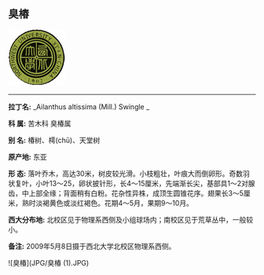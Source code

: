 ## 臭椿

![西北大学校园网络植物志](JPG/nwu.gif)

---

**拉丁名:**  _Ailanthus altissima (Mill.) Swingle _

**科 属:** 苦木科 臭椿属

**别 名:** 椿树、樗(chū)、天堂树

**原产地:** 东亚

**形  态:** 落叶乔木，高达30米，树皮较光滑。小枝粗壮，叶痕大而倒卵形。奇数羽状复叶，小叶13～25，卵状披针形，长4～15厘米，先端渐长尖，基部具1～2对腺齿，中上部全缘；背面稍有白粉。花杂性异株，成顶生圆锥花序。翅果长3～5厘米，熟时淡褐黄色或淡红褐色。花期4～5月，果期9～10月。

**西大分布地:** 北校区见于物理系西侧及小组球场内；南校区见于荒草丛中，一般较小。

**备注:** 2009年5月8日摄于西北大学北校区物理系西侧。

![臭椿](JPG/臭椿 (1).JPG) 

